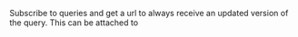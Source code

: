Subscribe to queries and get a url to always receive an updated version of the query. This can be attached to 